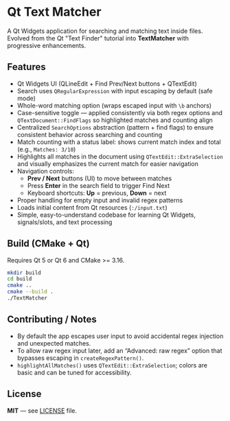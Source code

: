 # Qt Text Matcher

A Qt Widgets application for searching and matching text inside files.
Evolved from the Qt "Text Finder" tutorial into **TextMatcher** with progressive enhancements.

## Features
- Qt Widgets UI (QLineEdit + Find Prev/Next buttons + QTextEdit)
- Search uses `QRegularExpression` with input escaping by default (safe mode)
- Whole-word matching option (wraps escaped input with `\b` anchors)
- Case-sensitive toggle — applied consistently via both regex options and
  `QTextDocument::FindFlags` so highlighted matches and counting align
- Centralized `SearchOptions` abstraction (pattern + find flags) to ensure
  consistent behavior across searching and counting
- Match counting with a status label: shows current match index and total (e.g., `Matches: 3/10`)
- Highlights all matches in the document using `QTextEdit::ExtraSelection` and
  visually emphasizes the current match for easier navigation
- Navigation controls:
  - **Prev / Next** buttons (UI) to move between matches
  - Press **Enter** in the search field to trigger Find Next
  - Keyboard shortcuts: **Up** = previous, **Down** = next
- Proper handling for empty input and invalid regex patterns
- Loads initial content from Qt resources (`:/input.txt`)
- Simple, easy-to-understand codebase for learning Qt Widgets, signals/slots, and text processing

## Build (CMake + Qt)
Requires Qt 5 or Qt 6 and CMake >= 3.16.

```bash
mkdir build
cd build
cmake ..
cmake --build .
./TextMatcher
```

## Contributing / Notes
- By default the app escapes user input to avoid accidental regex injection and unexpected matches.
- To allow raw regex input later, add an “Advanced: raw regex” option that bypasses escaping in `createRegexPattern()`.
- `highlightAllMatches()` uses `QTextEdit::ExtraSelection`; colors are basic and can be tuned for accessibility.

## License
**MIT** — see [LICENSE]((./LICENSE.txt)) file.